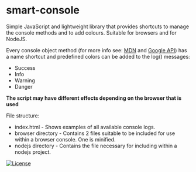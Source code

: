 # smart-console

Simple JavaScript and lightweight library that provides shortcuts to manage the console methods and to add colours.
Suitable for browsers and for NodeJS.

Every console object method (for more info see: [MDN](https://developer.mozilla.org/en/docs/Web/API/console) and
[Google API](https://developers.google.com/web/tools/chrome-devtools/console/console-reference)) has a name shortcut and predefined colors can be added to the log() messages:
* Success
* Info
* Warning
* Danger

__The script may have different effects depending on the browser that is used__

File structure:
* index.html         - Shows examples of all available console logs. 
* browser directory  - Contains 2 files suitable to be included for use within a browser console. One is minified. 
* nodejs directory   - Contains the file necessary for including within a nodejs project. 


[![License](https://img.shields.io/badge/License-MIT-yellowgreen.svg?style=flat-square)](https://github.com/achille1789/smart-console/blob/master/LICENSE)
